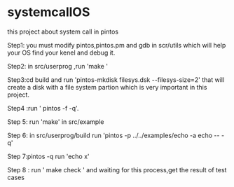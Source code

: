 # systemcallOS
this project about system call in pintos 

Step1: you must modify  pintos,pintos.pm and gdb in scr/utils which will help your OS find your kenel and debug it.

Step2: in src/userprog ,run 'make '

Step3:cd build and run 'pintos-mkdisk filesys.dsk --filesys-size=2' that will create  a disk with a file system partion which is very important in this project.

Step4 :run ' pintos -f -q'.

Step 5: run 'make' in src/example

Step 6:  in src/userprog/build run 'pintos -p ../../examples/echo -a echo -- -q' 

Step 7:pintos -q run 'echo x'

Step 8 : run ' make check ' and waiting for this process,get the result of test cases



